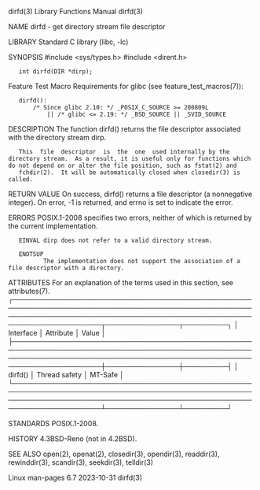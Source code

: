 dirfd(3)                                                                                  Library Functions Manual                                                                                 dirfd(3)

NAME
       dirfd - get directory stream file descriptor

LIBRARY
       Standard C library (libc, -lc)

SYNOPSIS
       #include <sys/types.h>
       #include <dirent.h>

       int dirfd(DIR *dirp);

   Feature Test Macro Requirements for glibc (see feature_test_macros(7)):

       dirfd():
           /* Since glibc 2.10: */ _POSIX_C_SOURCE >= 200809L
               || /* glibc <= 2.19: */ _BSD_SOURCE || _SVID_SOURCE

DESCRIPTION
       The function dirfd() returns the file descriptor associated with the directory stream dirp.

       This  file  descriptor  is  the  one  used internally by the directory stream.  As a result, it is useful only for functions which do not depend on or alter the file position, such as fstat(2) and
       fchdir(2).  It will be automatically closed when closedir(3) is called.

RETURN VALUE
       On success, dirfd() returns a file descriptor (a nonnegative integer).  On error, -1 is returned, and errno is set to indicate the error.

ERRORS
       POSIX.1-2008 specifies two errors, neither of which is returned by the current implementation.

       EINVAL dirp does not refer to a valid directory stream.

       ENOTSUP
              The implementation does not support the association of a file descriptor with a directory.

ATTRIBUTES
       For an explanation of the terms used in this section, see attributes(7).
       ┌────────────────────────────────────────────────────────────────────────────────────────────────────────────────────────────────────────────────────────────────────────┬───────────────┬─────────┐
       │ Interface                                                                                                                                                              │ Attribute     │ Value   │
       ├────────────────────────────────────────────────────────────────────────────────────────────────────────────────────────────────────────────────────────────────────────┼───────────────┼─────────┤
       │ dirfd()                                                                                                                                                                │ Thread safety │ MT-Safe │
       └────────────────────────────────────────────────────────────────────────────────────────────────────────────────────────────────────────────────────────────────────────┴───────────────┴─────────┘

STANDARDS
       POSIX.1-2008.

HISTORY
       4.3BSD-Reno (not in 4.2BSD).

SEE ALSO
       open(2), openat(2), closedir(3), opendir(3), readdir(3), rewinddir(3), scandir(3), seekdir(3), telldir(3)

Linux man-pages 6.7                                                                              2023-10-31                                                                                        dirfd(3)
